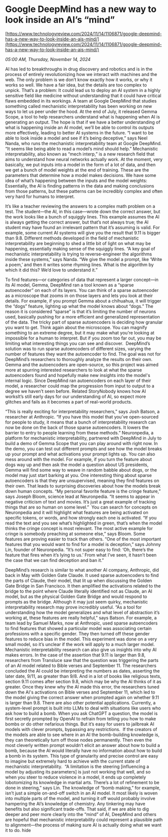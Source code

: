 # Google DeepMind has a new way to look inside an AI’s “mind”

[https://www.technologyreview.com/2024/11/14/1106871/google-deepmind-has-a-new-way-to-look-inside-an-ais-mind/](https://www.technologyreview.com/2024/11/14/1106871/google-deepmind-has-a-new-way-to-look-inside-an-ais-mind/)

*05:00 AM, Thursday, November 14, 2024*

AI has led to breakthroughs in drug discovery and robotics and is in the process of entirely revolutionizing how we interact with machines and the web. The only problem is we don’t know exactly how it works, or why it works so well. We have a fair idea, but the details are too complex to unpick. That’s a problem: It could lead us to deploy an AI system in a highly sensitive field like medicine without understanding that it could have critical flaws embedded in its workings. A team at Google DeepMind that studies something called mechanistic interpretability has been working on new ways to let us peer under the hood. At the end of July, it released Gemma Scope, a tool to help researchers understand what is happening when AI is generating an output. The hope is that if we have a better understanding of what is happening inside an AI model, we’ll be able to control its outputs more effectively, leading to better AI systems in the future.  “I want to be able to look inside a model and see if it’s being deceptive,” says Neel Nanda, who runs the mechanistic interpretability team at Google DeepMind. “It seems like being able to read a model’s mind should help.” Mechanistic interpretability, also known as “mech interp,” is a new research field that aims to understand how neural networks actually work. At the moment, very basically, we put inputs into a model in the form of a lot of data, and then we get a bunch of model weights at the end of training. These are the parameters that determine how a model makes decisions. We have some idea of what’s happening between the inputs and the model weights: Essentially, the AI is finding patterns in the data and making conclusions from those patterns, but these patterns can be incredibly complex and often very hard for humans to interpret.

It’s like a teacher reviewing the answers to a complex math problem on a test. The student—the AI, in this case—wrote down the correct answer, but the work looks like a bunch of squiggly lines. This example assumes the AI is always getting the correct answer, but that’s not always true; the AI student may have found an irrelevant pattern that it’s assuming is valid. For example, some current AI systems will give you the result that 9.11 is bigger than 9.8. Different methods developed in the field of mechanistic interpretability are beginning to shed a little bit of light on what may be happening, essentially making sense of the squiggly lines. “A key goal of mechanistic interpretability is trying to reverse-engineer the algorithms inside these systems,” says Nanda. “We give the model a prompt, like ‘Write a poem,’ and then it writes some rhyming lines. What is the algorithm by which it did this? We’d love to understand it.”

To find features—or categories of data that represent a larger concept—in its AI model, Gemma, DeepMind ran a tool known as a “sparse autoencoder” on each of its layers. You can think of a sparse autoencoder as a microscope that zooms in on those layers and lets you look at their details. For example, if you prompt Gemma about a chihuahua, it will trigger the “dogs” feature, lighting up what the model knows about “dogs.” The reason it is considered “sparse” is that it’s limiting the number of neurons used, basically pushing for a more efficient and generalized representation of the data. The tricky part of sparse autoencoders is deciding how granular you want to get. Think again about the microscope. You can magnify something to an extreme degree, but it may make what you’re looking at impossible for a human to interpret. But if you zoom too far out, you may be limiting what interesting things you can see and discover.  DeepMind’s solution was to run sparse autoencoders of different sizes, varying the number of features they want the autoencoder to find. The goal was not for DeepMind’s researchers to thoroughly analyze the results on their own. Gemma and the autoencoders are open-source, so this project was aimed more at spurring interested researchers to look at what the sparse autoencoders found and hopefully make new insights into the model's internal logic. Since DeepMind ran autoencoders on each layer of their model, a researcher could map the progression from input to output to a degree we haven’t seen before. Related StoryNobody knows how AI worksIt’s still early days for our understanding of AI, so expect more glitches and fails as it becomes a part of real-world products.

“This is really exciting for interpretability researchers,” says Josh Batson, a researcher at Anthropic. “If you have this model that you’ve open-sourced for people to study, it means that a bunch of interpretability research can now be done on the back of those sparse autoencoders. It lowers the barrier to entry to people learning from these methods.”  Neuronpedia, a platform for mechanistic interpretability, partnered with DeepMind in July to build a demo of Gemma Scope that you can play around with right now. In the demo, you can test out different prompts and see how the model breaks up your prompt and what activations your prompt lights up. You can also mess around with the model. For example, if you turn the feature about dogs way up and then ask the model a question about US presidents, Gemma will find some way to weave in random babble about dogs, or the model may just start barking at you. One interesting thing about sparse autoencoders is that they are unsupervised, meaning they find features on their own. That leads to surprising discoveries about how the models break down human concepts. “My personal favorite feature is the cringe feature,” says Joseph Bloom, science lead at Neuronpedia. “It seems to appear in negative criticism of text and movies. It’s just a great example of tracking things that are so human on some level.”  You can search for concepts on Neuronpedia and it will highlight what features are being activated on specific tokens, or words, and how strongly each one is activated. “If you read the text and you see what’s highlighted in green, that’s when the model thinks the cringe concept is most relevant. The most active example for cringe is somebody preaching at someone else,” says Bloom. Some features are proving easier to track than others. “One of the most important features that you would want to find for a model is deception,” says Johnny Lin, founder of Neuronpedia. “It’s not super easy to find: ‘Oh, there’s the feature that fires when it’s lying to us.’ From what I’ve seen, it hasn’t been the case that we can find deception and ban it.”

DeepMind’s research is similar to what another AI company, Anthropic, did back in May with Golden Gate Claude. It used sparse autoencoders to find the parts of Claude, their model, that lit up when discussing the Golden Gate Bridge in San Francisco. It then amplified the activations related to the bridge to the point where Claude literally identified not as Claude, an AI model, but as the physical Golden Gate Bridge and would respond to prompts as the bridge. Although it may just seem quirky, mechanistic interpretability research may prove incredibly useful. “As a tool for understanding how the model generalizes and what level of abstraction it’s working at, these features are really helpful,” says Batson. For example, a team lead by Samuel Marks, now at Anthropic, used sparse autoencoders to find features that showed a particular model was associating certain professions with a specific gender. They then turned off these gender features to reduce bias in the model. This experiment was done on a very small model, so it’s unclear if the work will apply to a much larger model. Mechanistic interpretability research can also give us insights into why AI makes errors. In the case of the assertion that 9.11 is larger than 9.8, researchers from Transluce saw that the question was triggering the parts of an AI model related to Bible verses and September 11. The researchers concluded the AI could be interpreting the numbers as dates, asserting the later date, 9/11, as greater than 9/8. And in a lot of books like religious texts, section 9.11 comes after section 9.8, which may be why the AI thinks of it as greater. Once they knew why the AI made this error, the researchers tuned down the AI's activations on Bible verses and September 11, which led to the model giving the correct answer when prompted again on whether 9.11 is larger than 9.8. There are also other potential applications. Currently, a system-level prompt is built into LLMs to deal with situations like users who ask how to build a bomb. When you ask ChatGPT a question, the model is first secretly prompted by OpenAI to refrain from telling you how to make bombs or do other nefarious things. But it’s easy for users to jailbreak AI models with clever prompts, bypassing any restrictions.  If the creators of the models are able to see where in an AI the bomb-building knowledge is, they can theoretically turn off those nodes permanently. Then even the most cleverly written prompt wouldn’t elicit an answer about how to build a bomb, because the AI would literally have no information about how to build a bomb in its system. This type of granularity and precise control are easy to imagine but extremely hard to achieve with the current state of mechanistic interpretability.  “A limitation is the steering [influencing a model by adjusting its parameters] is just not working that well, and so when you steer to reduce violence in a model, it ends up completely lobotomizing its knowledge in martial arts. There’s a lot of refinement to be done in steering,” says Lin. The knowledge of “bomb making,” for example, isn’t just a simple on-and-off switch in an AI model. It most likely is woven into multiple parts of the model, and turning it off would probably involve hampering the AI’s knowledge of chemistry. Any tinkering may have benefits but also significant trade-offs. That said, if we are able to dig deeper and peer more clearly into the “mind” of AI, DeepMind and others are hopeful that mechanistic interpretability could represent a plausible path to alignment—the process of making sure AI is actually doing what we want it to do. hide

